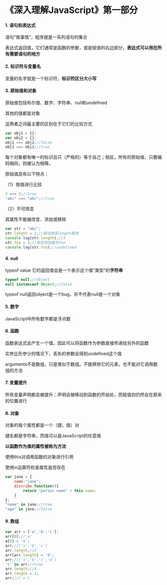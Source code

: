 # 《深入理解JavaScript》第一部分

#### 1. 语句和表达式

语句“做事情”，程序就是一系列语句的集合

表达式返回值，它们通常是函数的参数，或是赋值的右边部分，**表达式可以用在所有需要语句的地方**

#### 2. 标识符与变量名

变量的名字就是一个标识符，**标识符区分大小写**

#### 3. 原始值和对象

原始值包括布尔值、数字、字符串、null和undefined

其他的值都是对象

这两者之间最主要的区别在于它们的比较方式

```javascript
var obj1 = {};
var obj2 = {};
obj1 === obj2;//false
obj1 === obj1;//true
```

每个对象都有唯一的标识且只（严格的）等于自己；相反，所有的原始值，只要编码相同，则被认为相等。

原始值具有以下特点：

（1）按值进行比较

```javascript
3 === 3;//true
"abc" === "abc";//true
```

（2）不可改变

其属性不能被改变、添加或移除

```javascript
var str = "abc";
str.length = 1;//尝试改变length属性
console.log(str.length);//3
str.foo = 3;//尝试添加属性foo
console.log(str.foo);//undefined
```

#### 4. null

typeof  value 它的返回值会是一个表示这个值“类型”的**字符串**

```javascript
typeof null;//object
null instanceof Object;//false
```

typeof null返回object是一个bug，并不代表null是一个对象

#### 5. 数字

JavaScript中所有数字都是浮点数

#### 6. 函数

函数表达式会产生一个值，因此可以将函数作为参数直接传递给另外的函数

实参比形参少的情况下，丢失的参数会得到undefined这个值

arguments不是数组，只是类似于数组。不能移除它的元素，也不能对它调用数组的方法

#### 7. 变量提升

所有变量声明都会被提升：声明会被移动到函数的开始处，而赋值则仍然会在原来的位置进行

#### 8. 对象

对象的每个属性都是一个（键，值）对

键名都是字符串，而值可以是JavaScript的任意值

**以函数作为值的属性被称为方法**

使用this对调用函数的对象进行引用

使用in运算符检查属性是否存在

```javascript
var jane = {
	name:"jane";
	discribe:function(){
		return "person name" + this.name;
	}
};
"name" in jane;//true
"age" in jane;//false

```



#### 9. 数组

```javascript
var arr = ['a','b','c'];
arr[0];//'a'
a[0] = 'x';
arr;//['x','b','c']
arr.length;//3
arr[arr.length] = 'd';
arr;//['x','b','c','d']
'c' in arr;//true
arr.length;//4
arr.length = 1;
arr;//['x']

```